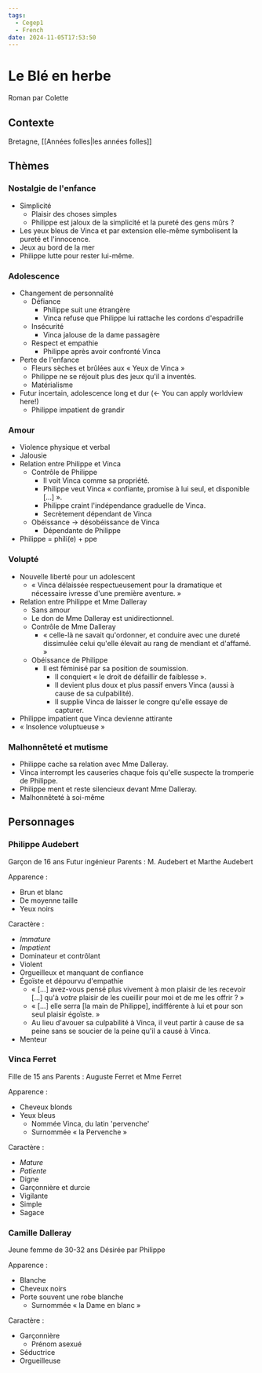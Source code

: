 ```yaml
---
tags:
  - Cegep1
  - French
date: 2024-11-05T17:53:50
---
```


# Le Blé en herbe

Roman par Colette

## Contexte

Bretagne, [[Années folles|les années folles]]

## Thèmes

### Nostalgie de l'enfance

- Simplicité
	- Plaisir des choses simples
	- Philippe est jaloux de la simplicité et la pureté des gens mûrs ?
- Les yeux bleus de Vinca et par extension elle-même symbolisent la pureté et l'innocence.
- Jeux au bord de la mer
- Philippe lutte pour rester lui-même.

### Adolescence

- Changement de personnalité
	- Défiance
		- Philippe suit une étrangère
		- Vinca refuse que Philippe lui rattache les cordons d'espadrille
	- Insécurité
		- Vinca jalouse de la dame passagère
	- Respect et empathie
		- Philippe après avoir confronté Vinca
- Perte de l'enfance
	- Fleurs sèches et brûlées aux « Yeux de Vinca »
	- Philippe ne se réjouit plus des jeux qu'il a inventés.
	- Matérialisme
- Futur incertain, adolescence long et dur (<- You can apply worldview here!)
	- Philippe impatient de grandir

### Amour

- Violence physique et verbal
- Jalousie
- Relation entre Philippe et Vinca
	- Contrôle de Philippe
		- Il voit Vinca comme sa propriété.
		- Philippe veut Vinca « confiante, promise à lui seul, et disponible [...] ».
		- Philippe craint l'indépendance graduelle de Vinca.
		- Secrètement dépendant de Vinca
	- Obéissance -> désobéissance de Vinca
		- Dépendante de Philippe
- Philippe = phili(e) + ppe

### Volupté

- Nouvelle liberté pour un adolescent
	- « Vinca délaissée respectueusement pour la dramatique et nécessaire ivresse d'une première aventure. »
- Relation entre Philippe et Mme Dalleray
	- Sans amour
	- Le don de Mme Dalleray est unidirectionnel.
	- Contrôle de Mme Dalleray
		- « celle-là ne savait qu'ordonner, et conduire avec une dureté dissimulée celui qu'elle élevait au rang de mendiant et d'affamé. »
	- Obéissance de Philippe
		- Il est féminisé par sa position de soumission.
			- Il conquiert « le droit de défaillir de faiblesse ».
			- Il devient plus doux et plus passif envers Vinca (aussi à cause de sa culpabilité).
			- Il supplie Vinca de laisser le congre qu'elle essaye de capturer.
- Philippe impatient que Vinca devienne attirante
- « Insolence voluptueuse »

### Malhonnêteté et mutisme

- Philippe cache sa relation avec Mme Dalleray.
- Vinca interrompt les causeries chaque fois qu'elle suspecte la tromperie de Philippe.
- Philippe ment et reste silencieux devant Mme Dalleray.
- Malhonnêteté à soi-même

## Personnages

### Philippe Audebert

Garçon de 16 ans
Futur ingénieur
Parents : M. Audebert et Marthe Audebert

Apparence :

- Brun et blanc
- De moyenne taille
- Yeux noirs

Caractère :

- *Immature*
- *Impatient*
- Dominateur et contrôlant
- Violent
- Orgueilleux et manquant de confiance
- Égoïste et dépourvu d'empathie
	- « [...] avez-vous pensé plus vivement à mon plaisir de les recevoir [...] qu'à *votre* plaisir de les cueillir pour moi et de me les offrir ? »
	- « [...] elle serra [la main de Philippe], indifférente à lui et pour son seul plaisir égoïste. »
	-  Au lieu d'avouer sa culpabilité à Vinca, il veut partir à cause de sa peine sans se soucier de la peine qu'il a causé à Vinca.
- Menteur

### Vinca Ferret

Fille de 15 ans
Parents : Auguste Ferret et Mme Ferret

Apparence :

- Cheveux blonds
- Yeux bleus
	- Nommée Vinca, du latin 'pervenche'
	- Surnommée « la Pervenche »

Caractère :

- *Mature*
- *Patiente*
- Digne
- Garçonnière et durcie
- Vigilante
- Simple
- Sagace

### Camille Dalleray

Jeune femme de 30-32 ans
Désirée par Philippe

Apparence :

- Blanche
- Cheveux noirs
- Porte souvent une robe blanche
	- Surnommée « la Dame en blanc »

Caractère :

- Garçonnière
	- Prénom asexué
- Séductrice
- Orgueilleuse